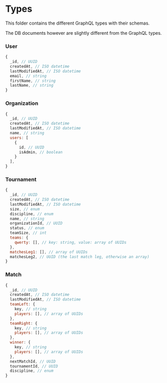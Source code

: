 # Types
This folder contains the different GraphQL types with their schemas.

The DB documents however are slightly different from the GraphQL types.

### User

```js
{
  _id, // UUID
  createdAt, // ISO datetime
  lastModifiedAt, // ISO datetime
  email, // string
  firstName, // string
  lastName, // string
}
```

### Organization

```js
{
  _id, // UUID
  createdAt, // ISO datetime
  lastModifiedAt, // ISO datetime
  name, // string
  users: [
    {
      id, // UUID
      isAdmin, // boolean
    }
  ],
}
```

### Tournament

```js
{
  _id, // UUID
  createdAt, // ISO datetime
  lastModifiedAt, // ISO datetime
  size, // enum
  discipline, // enum
  name, // string
  organizationId, // UUID
  status, // enum
  teamSize, // int
  teams: {
    qwerty: [], // key: string, value: array of UUIDs
  },
  matchesLeg1: [], // array of UUIDs
  matchesLeg2, // UUID (the last match leg, otherwise an array)
}
```

### Match

```js
{
  _id, // UUID
  createdAt, // ISO datetime
  lastModifiedAt, // ISO datetime
  teamLeft: {
    key, // string
    players: [], // array of UUIDs
  },
  teamRight: {
    key, // string
    players: [], // array of UUIDs
  },
  winner: {
    key, // string
    players: [], // array of UUIDs
  },
  nextMatchId, // UUID
  tournamentId, // UUID
  discipline, // enum
}
```
